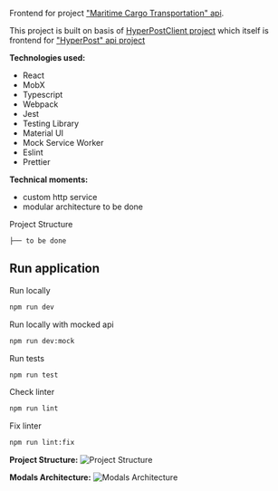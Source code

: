 Frontend for project ["Maritime Cargo Transportation" api](https://github.com/alexey-andriyanenko/maritime-cargo-transportation).

This project is built on basis of [HyperPostClient project](https://github.com/alexey-andriyanenko/HyperPostClient)
which itself is frontend for ["HyperPost" api project](https://github.com/alexey-andriyanenko/HyperPost.)

**Technologies used:**
- React
- MobX
- Typescript
- Webpack
- Jest
- Testing Library
- Material UI
- Mock Service Worker
- Eslint
- Prettier

**Technical moments:**
- custom http service
- modular architecture to be done

Project Structure
```
├── to be done
```

## Run application

Run locally
```bash 
npm run dev
```

Run locally with mocked api
```bash 
npm run dev:mock
```

Run tests
```bash 
npm run test
```

Check linter
```bash 
npm run lint
```

Fix linter 
```bash 
npm run lint:fix
```

**Project Structure:**
![Project Structure](docs/modular-architecture-preview.drawio.png)

**Modals Architecture:**
![Modals Architecture](docs/modals-architecture-preview.drawio.png)
